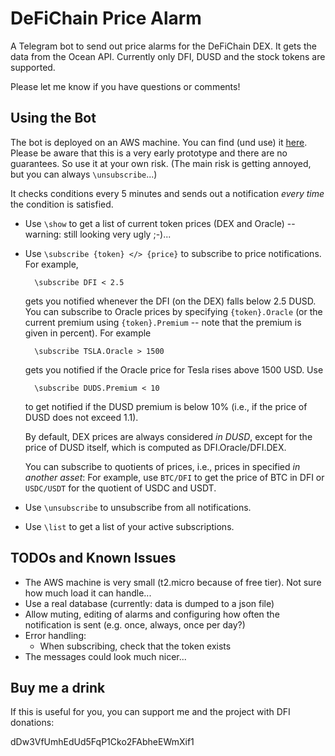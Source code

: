 # DeFiChain Price Alarm

A Telegram bot to send out price alarms for the DeFiChain DEX.
It gets the data from the Ocean API. Currently only DFI, DUSD and the stock tokens are supported.

Please let me know if you have questions or comments!

## Using the Bot

The bot is deployed on an AWS machine.
You can find (und use) it [here](https://t.me/defichain_price_alarm_bot).
Please be aware that this is a very early prototype and there are no guarantees. So use it at your own risk. (The main risk is getting annoyed, but you can always `\unsubscribe`...)

It checks conditions every 5 minutes and sends out a notification *every time* the condition is satisfied.

* Use `\show` to get a list of current token prices (DEX and Oracle) -- warning: still looking very ugly ;-)...
* Use `\subscribe {token} </> {price}` to subscribe to price notifications. For example, 

        \subscribe DFI < 2.5
        
    gets you notified whenever the DFI (on the DEX) falls below 2.5 DUSD. You can subscribe to Oracle prices by specifying `{token}.Oracle` (or the current premium using `{token}.Premium` -- note that the premium is given in percent). For example 
    
        \subscribe TSLA.Oracle > 1500
    
    gets you notified if the Oracle price for Tesla rises above 1500 USD. Use

        \subscribe DUDS.Premium < 10
    
    to get notified if the DUSD premium is below 10% (i.e., if the price of DUSD does not exceed 1.1).

    By default, DEX prices are always considered *in DUSD*, except for the price of DUSD itself, which is computed as DFI.Oracle/DFI.DEX.

    You can subscribe to quotients of prices, i.e., prices in specified *in another asset*: For example, use `BTC/DFI` to get the price of BTC in DFI or `USDC/USDT` for the quotient of USDC and USDT.

* Use `\unsubscribe` to unsubscribe from all notifications.
* Use `\list` to get a list of your active subscriptions.


## TODOs and Known Issues

* The AWS machine is very small (t2.micro because of free tier). Not sure how much load it can handle... 
* Use a real database (currently: data is dumped to a json file)
* Allow muting, editing of alarms and configuring how often the notification is sent (e.g. once, always, once per day?)
* Error handling:
    * When subscribing, check that the token exists
* The messages could look much nicer...


## Buy me a drink

If this is useful for you, you can support me and the project with DFI donations:

dDw3VfUmhEdUd5FqP1Cko2FAbheEWmXif1
